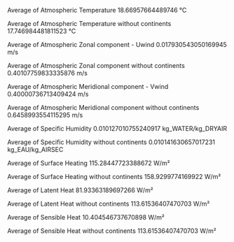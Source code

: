 Average of Atmospheric Temperature
18.66957664489746 °C

Average of Atmospheric Temperature without continents
17.746984481811523 °C

Average of Atmospheric Zonal component - Uwind
0.017930543050169945 m/s

Average of Atmospheric Zonal component without continents
0.40107759833335876 m/s

Average of Atmospheric Meridional component - Vwind
0.40000736713409424 m/s

Average of Atmospheric Meridional component without continents
0.6458993554115295 m/s

Average of Specific Humidity
0.010127010755240917 kg_WATER/kg_DRYAIR

Average of Specific Humidity without continents
0.010141630657017231 kg_EAU/kg_AIRSEC

Average of Surface Heating
115.28447723388672 W/m²

Average of Surface Heating without continents
158.9299774169922 W/m²

Average of Latent Heat 
81.93363189697266 W/m²

Average of Latent Heat without continents
113.61536407470703 W/m²

Average of Sensible Heat
10.404546737670898 W/m²

Average of Sensible Heat without continents
113.61536407470703 W/m²
